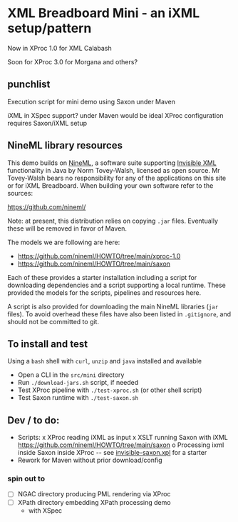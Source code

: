 # XML Breadboard Mini - an iXML setup/pattern

Now in XProc 1.0 for XML Calabash

Soon for XProc 3.0 for Morgana and others?

## punchlist

Execution script for mini demo using Saxon under Maven

iXML in XSpec support? under Maven would be ideal
  XProc configuration requires Saxon/iXML setup
  

## NineML library resources

This demo builds on [NineML](https://nineml.org/), a software suite supporting [Invisible XML](https://invisiblexml.org) functionality in Java by Norm Tovey-Walsh, licensed as open source. Mr Tovey-Walsh bears no responsibility for any of the applications on this site or for iXML Breadboard. When building your own software refer to the sources:

https://github.com/nineml/

Note: at present, this distribution relies on copying `.jar` files. Eventually these will be removed in favor of Maven.

The models we are following are here:
  - https://github.com/nineml/HOWTO/tree/main/xproc-1.0 
  - https://github.com/nineml/HOWTO/tree/main/saxon 

Each of these provides a starter installation including a script for downloading dependencies and a script supporting a local runtime. These provided the models for the scripts, pipelines and resources here.

A script is also provided for downloading the main NineML libraries (`jar` files). To avoid overhead these files have also been listed in `.gitignore`, and should not be committed to git.

## To install and test

Using a `bash` shell with `curl`, `unzip` and `java` installed and available

- Open a CLI in the `src/mini` directory
- Run `./download-jars.sh` script, if needed
- Test XProc pipeline with `./test-xproc.sh` (or other shell script)
- Test Saxon runtime with `./test-saxon.sh`

## Dev / to do:

- Scripts:
  x XProc reading iXML as input
  x XSLT running Saxon with iXML  https://github.com/nineml/HOWTO/tree/main/saxon
  o Processing ixml inside Saxon inside XProc -- see [invisible-saxon.xpl](invisible-saxon.xpl) for a starter
- Rework for Maven without prior download/config

### spin out to

- [ ] NGAC directory producing PML rendering via XProc
- [ ] XPath directory embedding XPath processing demo
  - with XSpec